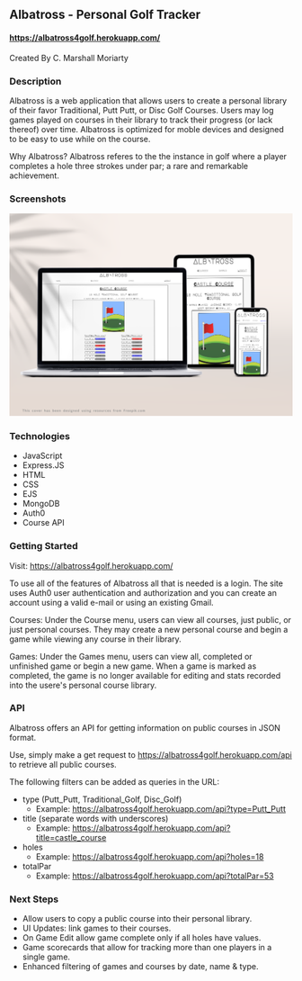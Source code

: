 ## Albatross - Personal Golf Tracker
#### https://albatross4golf.herokuapp.com/

Created By C. Marshall Moriarty

### Description
Albatross is a web application that allows users to create a personal library of their favor Traditional, Putt Putt, or Disc Golf Courses. Users may log games played on courses in their library to track their progress (or lack thereof) over time. Albatross is optimized for moble devices and designed to be easy to use while on the course.

Why Albatross? Albatross referes to the the instance in golf where a player completes a hole three strokes under par; a rare and remarkable achievement.

### Screenshots
![mockups](public/images/screenshots.png)

### Technologies
- JavaScript
- Express.JS
- HTML
- CSS
- EJS
- MongoDB
- Auth0
- Course API

### Getting Started
Visit: https://albatross4golf.herokuapp.com/

To use all of the features of Albatross all that is needed is a login. The site uses Auth0 user authentication and authorization and you can create an account using a valid e-mail or using an existing Gmail.

Courses: Under the Course menu, users can view all courses, just public, or just personal courses. They may create a new personal course and begin a game while viewing any course in their library.

Games: Under the Games menu, users can view all, completed or unfinished game or begin a new game. When a game is marked as completed, the game is no longer available for editing and stats recorded into the usere's personal course library.

### API
Albatross offers an API for getting information on public courses in JSON format.

Use, simply make a get request to https://albatross4golf.herokuapp.com/api to retrieve all public courses.

The following filters can be added as queries in the URL:
- type (Putt_Putt, Traditional_Golf, Disc_Golf)
    - Example: https://albatross4golf.herokuapp.com/api?type=Putt_Putt
- title (separate words with underscores)
    - Example: https://albatross4golf.herokuapp.com/api?title=castle_course
- holes
    - Example: https://albatross4golf.herokuapp.com/api?holes=18
- totalPar
    - Example: https://albatross4golf.herokuapp.com/api?totalPar=53

### Next Steps
- Allow users to copy a public course into their personal library.
- UI Updates: link games to their courses.
- On Game Edit allow game complete only if all holes have values.
- Game scorecards that allow for tracking more than one players in a single game.
- Enhanced filtering of games and courses by date, name & type.